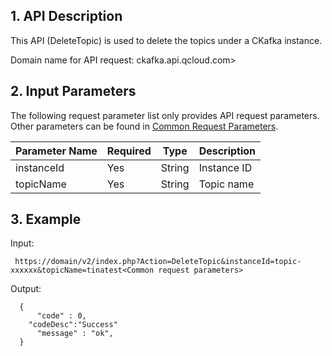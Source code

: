 ## 1. API Description

This API (DeleteTopic) is used to delete the topics under a CKafka instance.

Domain name for API request: ckafka.api.qcloud.com>

## 2. Input Parameters

The following request parameter list only provides API request parameters. Other parameters can be found in [Common Request Parameters](https://cloud.tencent.com/doc/api/431/5883).

| Parameter Name | Required | Type | Description |
| --- | --- | --- | --- |
| instanceId | Yes | String | Instance ID |
| topicName | Yes | String | Topic name |


## 3. Example

Input:

```
 https://domain/v2/index.php?Action=DeleteTopic&instanceId=topic-xxxxxx&topicName=tinatest<Common request parameters>
```

Output:

```
  {
      "code" : 0,
	"codeDesc":"Success"
      "message" : "ok",
  }

```

